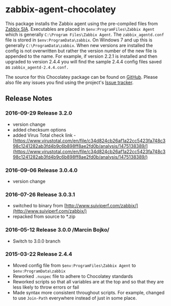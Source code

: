 # zabbix-agent-chocolatey

This package installs the Zabbix agent using the pre-compiled files from [Zabbix SIA](zabbix.com).
Executables are placed in `$env:ProgramFiles\Zabbix Agent` which is generally
`C:\Program Files\Zabbix Agent`. The `zabbix_agentd.conf` file is stored in `$env:ProgramData\zabbix`.
On Windows 7 and up this is generally `C:\ProgramData\zabbix`. When new versions are installed the config
is not overwritten but rather the version number of the new file is appended to the name. For example,
if version 2.2.1 is installed and then upgraded to version 2.4.4 you will find the sample 2.4.4 config
files saved as `zabbix_agentd-2.4.4.conf.`

The source for this Chocolatey package can be found on [GitHub](https://github.com/genebean/zabbix-agent-chocolatey).
Please also file any issues you find using the project's [Issue tracker](https://github.com/genebean/zabbix-agent-chocolatey/issues).


## Release Notes

### 2016-09-29 Release 3.2.0

* version change
* added checksum options
* added Virus Total check link - [https://www.virustotal.com/en/file/c34d824cb26af1a22cc5423fa748c398c1241282ab3fd4b9c6b898ff8ae2fd0b/analysis/1475138389/](https://www.virustotal.com/en/file/c34d824cb26af1a22cc5423fa748c398c1241282ab3fd4b9c6b898ff8ae2fd0b/analysis/1475138389/)

### 2016-09-06 Release 3.0.4.0

* version change

### 2016-07-26 Release 3.0.3.1

* switched to binary from [http://www.suiviperf.com/zabbix/](http://www.suiviperf.com/zabbix/)
* repacked from source to *.zip

### 2016-05-12 Release 3.0.0 /Marcin Bojko/

* Switch to 3.0.0 branch

### 2015-03-22 Release 2.4.4

* Moved config file from `$env:ProgramFiles\Zabbix Agent` to `$env:ProgramData\zabbix`
* Reworked `.nuspec` file to adhere to Chocolatey standards
* Reworked scripts so that all variables are at the top and so that they are less likely to throw
  errors or fail
* Made syntax more consistent throughout scripts. For example, changed to use `Join-Path` everywhere
  instead of just in some place.
